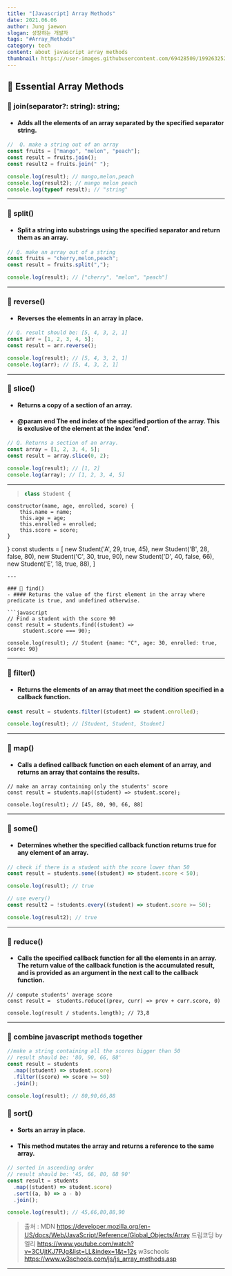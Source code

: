 ```yaml
---
title: "[Javascript] Array Methods"
date: 2021.06.06
author: Jung jaewon
slogan: 성장하는 개발자
tags: "#Array_Methods"
category: tech
content: about javascript array methods
thumbnail: https://user-images.githubusercontent.com/69428509/199263252-e688a744-b4e5-4f95-9397-96e30ce65a1c.jpg
---
```


## 📒 Essential Array Methods

### 💾 join(separator?: string): string;

- #### Adds all the elements of an array separated by the specified separator string.

```javascript
//  Q. make a string out of an array
const fruits = ["mango", "melon", "peach"];
const result = fruits.join();
const result2 = fruits.join(" ");

console.log(result); // mango,melon,peach
console.log(result2); // mango melon peach
console.log(typeof result); // "string"
```

---

### 💾 split()

- #### Split a string into substrings using the specified separator and return them as an array.

```javascript
// Q. make an array out of a string
const fruits = "cherry,melon,peach";
const result = fruits.split(",");

console.log(result); // ["cherry", "melon", "peach"]
```

---

### 💾 reverse()

- #### Reverses the elements in an array in place.

```javascript
// Q. result should be: [5, 4, 3, 2, 1]
const arr = [1, 2, 3, 4, 5];
const result = arr.reverse();

console.log(result); // [5, 4, 3, 2, 1]
console.log(arr); // [5, 4, 3, 2, 1]
```

---

### 💾 slice()

- #### Returns a copy of a section of an array.
- #### @param end The end index of the specified portion of the array. This is exclusive of the element at the index 'end'.

```javascript
// Q. Returns a section of an array.
const array = [1, 2, 3, 4, 5];
const result = array.slice(0, 2);

console.log(result); // [1, 2]
console.log(array); // [1, 2, 3, 4, 5]
```

---

> ```javascript
> class Student {
> ```

    constructor(name, age, enrolled, score) {
    	this.name = name;
      	this.age = age;
      	this.enrolled = enrolled;
      	this.score = score;
    }

}
const students = [
new Student('A', 29, true, 45),
new Student('B', 28, false, 80),
new Student('C', 30, true, 90),
new Student('D', 40, false, 66),
new Student('E', 18, true, 88),
]

````
---

### 💾 find()
- #### Returns the value of the first element in the array where predicate is true, and undefined otherwise.

```javascript
// Find a student with the score 90
const result = students.find((student) =>
	 student.score === 90);

console.log(result); // Student {name: "C", age: 30, enrolled: true, score: 90}
````

---

### 💾 filter()

- #### Returns the elements of an array that meet the condition specified in a callback function.

```javascript
const result = students.filter((student) => student.enrolled);

console.log(result); // [Student, Student, Student]
```

---

### 💾 map()

- #### Calls a defined callback function on each element of an array, and returns an array that contains the results.

```javascirpt
// make an array containing only the students' score
const result = students.map((student) => student.score);

console.log(result); // [45, 80, 90, 66, 88]
```

---

### 💾 some()

- #### Determines whether the specified callback function returns true for any element of an array.

```javascript
// check if there is a student with the score lower than 50
const result = students.some((student) => student.score < 50);

console.log(result); // true

// use every()
const result2 = !students.every((student) => student.score >= 50);

console.log(result2); // true
```

---

### 💾 reduce()

- #### Calls the specified callback function for all the elements in an array. The return value of the callback function is the accumulated result, and is provided as an argument in the next call to the callback function.

```javascirpt
// compute students' average score
const result =  students.reduce((prev, curr) => prev + curr.score, 0)

console.log(result / students.length); // 73,8
```

---

### 📀 combine javascript methods together

```javascript
//make a string containing all the scores bigger than 50
// result should be: '80, 90, 66, 88'
const result = students
  .map((student) => student.score)
  .filter((score) => score >= 50)
  .join();

console.log(result); // 80,90,66,88
```

### 📀 sort()

- #### Sorts an array in place.
- #### This method mutates the array and returns a reference to the same array.

```javascript
// sorted in ascending order
// result should be: '45, 66, 80, 88 90'
const result = students
  .map((student) => student.score)
  .sort((a, b) => a - b)
  .join();

console.log(result); // 45,66,80,88,90
```

> 출처 : MDN
> https://developer.mozilla.org/en-US/docs/Web/JavaScript/Reference/Global_Objects/Array
> 드림코딩 by 엘리
> https://www.youtube.com/watch?v=3CUjtKJ7PJg&list=LL&index=1&t=12s
> w3schools
> https://www.w3schools.com/js/js_array_methods.asp

---
